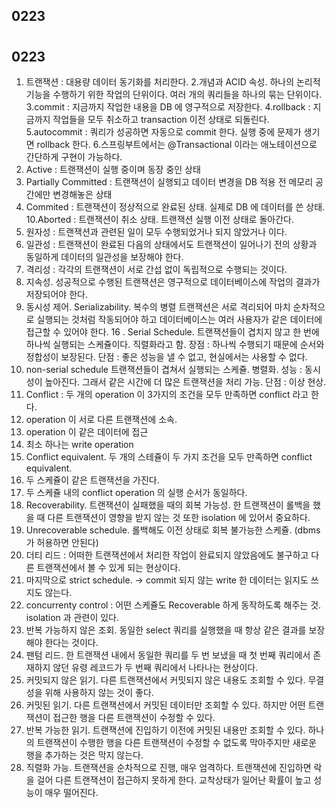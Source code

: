 ## 0223
#

## 0223

1. 트랜잭션 : 대용량 데이터 동기화를 처리한다.
   2.개념과 ACID 속성. 하나의 논리적 기능을 수행하기 위한 작업의 단위이다. 여러 개의 쿼리들을 하나의 묶는 단위이다.
   3.commit : 지금까지 작업한 내용을 DB 에 영구적으로 저장한다.
   4.rollback : 지금까지 작업들을 모두 취소하고 transaction 이전 상태로 되돌린다.
   5.autocommit : 쿼리가 성공하면 자동으로 commit 한다. 실행 중에 문제가 생기면 rollback 한다.
   6.스프링부트에서는 @Transactional 이라는 애노테이션으로 간단하게 구현이 가능하다.
7. Active : 트랜잭션이 실행 중이며 동장 중인 상태
8. Partially Committed : 트랜잭션이 실행되고 데이터 변경을 DB 적용 전 메모리 공간에만 변경해놓은 상태
9. Commited : 트랜잭션이 정상적으로 완료된 상태. 실제로 DB 에 데이터를 쓴 상태.
   10.Aborted : 트랜잭션이 취소 상태. 트랜잭션 실행 이전 상태로 돌아간다.
11. 원자성 : 트랜잭션과 관련된 일이 모두 수행되었거나 되지 않았거나 이다.
12. 일관성 : 트랜잭션이 완료된 다음의 상태에서도 트랜잭션이 일어나기 전의 상황과 동일하게 데이터의 일관성을 보장해야 한다.
13. 격리성 : 각각의 트랜잭션이 서로 간섭 없이 독립적으로 수행되는 것이다.
14. 지속성. 성공적으로 수행된 트랜잭션은 영구적으로 데이터베이스에 작업의 결과가 저장되어야 한다.
15. 동시성 제어. Serializability. 복수의 병렬 트랜잭션은 서로 격리되어 마치 순차적으로 실행되는 것처럼 작동되어야 하고
    데이터베이스는 여러 사용자가 같은 데이터에 접근할 수 있어야 한다.
    16 . Serial Schedule. 트랜잭션들이 겹치지 않고 한 번에 하나씩 실행되는 스케쥴이다. 직렬화라고 함.
    장점 : 하나씩 수행되기 때문에 순서와 정합성이 보장된다.
    단점 : 좋은 성능을 낼 수 없고, 현실에서는 사용할 수 없다.
17. non-serial schedule
    트랜잭션들이 겹쳐서 실행되는 스케쥴. 병렬화. 성능 : 동시성이 높아진다. 그래서 같은 시간에 더 많은 트랜잭션을 처리 가능.
    단점 : 이상 현상.
18. Conflict : 두 개의 operation 이 3가지의 조건을 모두 만족하면 conflict 라고 한다.
1. operation 이 서로 다른 트랜잭션에 소속.
2. operation 이 같은 데이터에 접근
3. 최소 하나는 write operation
19. Conflict equivalent. 두 개의 스테쥴이 두 가지 조건을 모두 만족하면 conflict equivalent.
1. 두 스케쥴이 같은 트랜잭션을 가진다.
2. 두 스케쥴 내의 conflict operation 의 실행 순서가 동일하다.
20. Recoverability. 트랜잭션이 실패했을 때의 회복 가능성. 한 트랜잭션이 롤백을 했을 때 다른 트랜잭션이 영향을 받지 않는 것 또한 isolation 에 있어서 중요하다.
21. Unrecoverable schedule. 롤백해도 이전 상태로 회복 불가능한 스케쥴. (dbms 가 허용하면 안된다)
22. 더티 리드 : 어떠한 트랜잭션에서 처리한 작업이 완료되지 않았음에도 불구하고 다른 트랜잭션에서 볼 수 있게 되는 현상이다.
23. 마지막으로 strict schedule. -> commit 되지 않는 write 한 데이터는 읽지도 쓰지도 않는다.
24. concurrenty control : 어떤 스케쥴도 Recoverable 하게 동작하도록 해주는 것. isolation 과 관련이 있다.
25. 반복 가능하지 않은 조회. 동일한 select 쿼리를 실행했을 때 항상 같은 결과를 보장해야 한다는 것이다.
26. 팬텀 리드. 한 트랜잭션 내에서 동일한 쿼리를 두 번 보냈을 때 첫 번째 쿼리에서 존재하지 않던 유령 레코드가 두 번째 쿼리에서 나타나는 현상이다.
27. 커밋되지 않은 읽기. 다른 트랜잭션에서 커밋되지 않은 내용도 조회할 수 있다. 무결성을 위해 사용하지 않는 것이 좋다.
28. 커밋된 읽기. 다른 트랜잭션에서 커밋된 데이터만 조회할 수 있다. 하지만 어떤 트랜잭션이 접근한 행을 다른 트랜잭션이
    수정할 수 있다.
29. 반복 가능한 읽기. 트랜잭션에 진입하기 이전에 커밋된 내용만 조회할 수 있다. 하나의 트랜잭션이 수행한 행을 다른
    트랜잭션이 수정할 수 없도록 막아주지만 새로운 행을 추가하는 것은 막지 않는다.
30. 직렬화 가능.
    트랜잭션을 순차적으로 진행, 매우 엄격하다. 트랜잭션에 진입하면 락을 걸어 다른 트랜잭션이 접근하지 못하게 한다.
    교착상태가 일어난 확률이 높고 성능이 매우 떨어진다. 